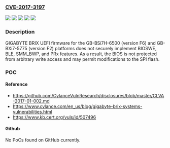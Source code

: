 ### [CVE-2017-3197](https://cve.mitre.org/cgi-bin/cvename.cgi?name=CVE-2017-3197)
![](https://img.shields.io/static/v1?label=Product&message=GB-BSi7H-6500&color=blue)
![](https://img.shields.io/static/v1?label=Product&message=GB-BXi7-5775&color=blue)
![](https://img.shields.io/static/v1?label=Version&message=F2F2%20&color=brighgreen)
![](https://img.shields.io/static/v1?label=Version&message=F6F6%20&color=brighgreen)
![](https://img.shields.io/static/v1?label=Vulnerability&message=CWE-693%3A%20Protection%20Mechanism%20Failure&color=brighgreen)

### Description

GIGABYTE BRIX UEFI firmware for the GB-BSi7H-6500 (version F6) and GB-BXi7-5775 (version F2) platforms does not securely implement BIOSWE, BLE, SMM_BWP, and PRx features. As a result, the BIOS is not protected from arbitrary write access and may permit modifications to the SPI flash.

### POC

#### Reference
- https://github.com/CylanceVulnResearch/disclosures/blob/master/CLVA-2017-01-002.md
- https://www.cylance.com/en_us/blog/gigabyte-brix-systems-vulnerabilities.html
- https://www.kb.cert.org/vuls/id/507496

#### Github
No PoCs found on GitHub currently.

